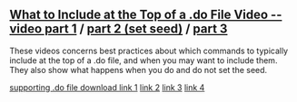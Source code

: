 ## [What to Include at the Top of a .do File Video -- video part 1](https://pjakiela.github.io/stata/topofdofilevid.mp4) / [part 2 (set seed)](https://pjakiela.github.io/stata/seed-demo-video.mp4) / [part 3](https://pjakiela.github.io/stata/seedless-video.mp4)

These videos concerns best practices about which commands to typically include at the top of a .do file, and when you may want to include them.  They also show what happens when you do and do not set the seed.

[supporting .do file download link 1](https://pjakiela.github.io/stata/whattoputattopofdofile.do)
[link 2](https://pjakiela.github.io/stata/seed-demo-file-1.do)
[link 3](https://pjakiela.github.io/stata/seed-demo-file-2.do)
[link 4](https://pjakiela.github.io/stata/seedless-demo.do)
